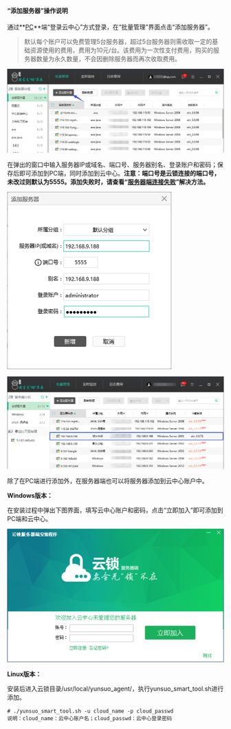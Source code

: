 #### “添加服务器”操作说明

通过**[PC](http://help.yunsuo.com.cn/guide/PC_inst.html)**端“登录云中心”方式登录，在“批量管理”界面点击“添加服务器”。

> 默认每个账户可以免费管理5台服务器，超过5台服务器则需收取一定的基础资源使用的费用，费用为10元\/台。该费用为一次性支付费用，购买的服务器数量为永久数量，不会因删除服务器而再次收取费用。

![](/assets/f0101.png)

在弹出的窗口中输入服务器IP或域名、端口号、服务器别名、登录账户和密码；保存后即可添加到PC端，同时添加到云中心。**注意：端口号是云锁连接的端口号，未改过则默认为5555。添加失败时，请查看“[服务器端连接失败](http://help.yunsuo.com.cn/faq/q07.html)”解决方法。**

![](/assets/f0102.png)

![](/assets/f0103.png)

除了在PC端进行添加外，在服务器端也可以将服务器添加到云中心账户中。

**Windows版本：**

在安装过程中弹出下图界面，填写云中心账户和密码，点击“立即加入”即可添加到PC端和云中心。

![](/assets/f0104.png)

**Linux版本：**

安装后进入云锁目录\/usr\/local\/yunsuo\_agent\/，执行yunsuo\_smart\_tool.sh进行添加。

```
# ./yunsuo_smart_tool.sh -u cloud_name -p cloud_passwd
说明：cloud_name：云中心账户名；cloud_passwd：云中心登录密码
```

